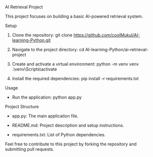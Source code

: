 AI Retrieval Project

This project focuses on building a basic AI-powered retrieval system.

Setup

1. Clone the repository:
   git clone https://github.com/coolMukul/AI-learning-Python.git

2. Navigate to the project directory:
   cd AI-learning-Python/ai-retrieval-project

3. Create and activate a virtual environment:
   python -m venv venv
   .\\venv\\Scripts\\activate

4. Install the required dependencies:
   pip install -r requirements.txt


Usage

* Run the application:
  python app.py


Project Structure

* app.py: The main application file.

* README.md: Project description and setup instructions.

* requirements.txt: List of Python dependencies.

Feel free to contribute to this project by forking the repository and submitting pull requests.
